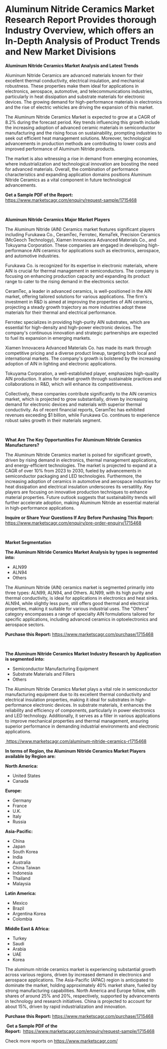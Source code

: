 <p><h1>Aluminum Nitride Ceramics Market Research Report Provides thorough Industry Overview, which offers an In-Depth Analysis of Product Trends and New Market Divisions</h1></p><p><strong>Aluminum Nitride Ceramics Market Analysis and Latest Trends</strong></p>
<p><p>Aluminum Nitride Ceramics are advanced materials known for their excellent thermal conductivity, electrical insulation, and mechanical robustness. These properties make them ideal for applications in electronics, aerospace, automotive, and telecommunications industries, particularly in heat dissipation and substrate materials for electronic devices. The growing demand for high-performance materials in electronics and the rise of electric vehicles are driving the expansion of this market.</p><p>The Aluminum Nitride Ceramics Market is expected to grow at a CAGR of 8.2% during the forecast period. Key trends influencing this growth include the increasing adoption of advanced ceramic materials in semiconductor manufacturing and the rising focus on sustainability, prompting industries to seek out efficient heat management solutions. Moreover, technological advancements in production methods are contributing to lower costs and improved performance of Aluminum Nitride products. </p><p>The market is also witnessing a rise in demand from emerging economies, where industrialization and technological innovation are boosting the need for advanced materials. Overall, the combination of performance characteristics and expanding application domains positions Aluminum Nitride Ceramics as a vital component in future technological advancements.</p></p>
<p><strong>Get a Sample PDF of the Report:&nbsp;</strong> <a href="https://www.marketscagr.com/enquiry/request-sample/1715468?utm_campaign=1126&utm_medium=2&utm_source=Github&utm_content=ia&utm_term=12012025&utm_id=aluminum-nitride-ceramics">https://www.marketscagr.com/enquiry/request-sample/1715468</a></p>
<p>&nbsp;</p>
<p><strong>Aluminum Nitride Ceramics Major Market Players</strong></p>
<p><p>The Aluminum Nitride (AlN) Ceramics market features significant players including Furukawa Co., CeramTec, Ferrotec, KemaTek, Precision Ceramics (McGeoch Technology), Xiamen Innovacera Advanced Materials Co., and Tokuyama Corporation. These companies are engaged in developing high-performance AlN ceramics for applications such as electronics, aerospace, and automotive industries.</p><p>Furukawa Co. is recognized for its expertise in electronic materials, where AlN is crucial for thermal management in semiconductors. The company is focusing on enhancing production capacity and expanding its product range to cater to the rising demand in the electronics sector.</p><p>CeramTec, a leader in advanced ceramics, is well-positioned in the AlN market, offering tailored solutions for various applications. The firm's investment in R&D is aimed at improving the properties of AlN ceramics, projecting a steady growth trajectory as more industries adopt these materials for their thermal and electrical performance.</p><p>Ferrotec specializes in providing high-purity AlN substrates, which are essential for high-density and high-power electronic devices. The company's continuous innovation and strategic partnerships are expected to fuel its expansion in emerging markets.</p><p>Xiamen Innovacera Advanced Materials Co. has made its mark through competitive pricing and a diverse product lineup, targeting both local and international markets. The company's growth is bolstered by the increasing adoption of AlN in lighting and electronic applications.</p><p>Tokuyama Corporation, a well-established player, emphasizes high-quality AlN production. It aims for market growth through sustainable practices and collaborations in R&D, which will enhance its competitiveness.</p><p>Collectively, these companies contribute significantly to the AlN ceramics market, which is projected to grow substantially, driven by increasing demand for electronic devices and materials with superior thermal conductivity. As of recent financial reports, CeramTec has exhibited revenues exceeding $1 billion, while Furukawa Co. continues to experience robust sales growth in their materials segment.</p></p>
<p>&nbsp;</p>
<p><strong>What Are The Key Opportunities For Aluminum Nitride Ceramics Manufacturers?</strong></p>
<p><p>The Aluminum Nitride Ceramics market is poised for significant growth, driven by rising demand in electronics, thermal management applications, and energy-efficient technologies. The market is projected to expand at a CAGR of over 10% from 2023 to 2030, fueled by advancements in semiconductor packaging and LED technologies. Furthermore, the increasing adoption of ceramics in automotive and aerospace industries for heat dissipation and electrical insulation underscores its versatility. Key players are focusing on innovative production techniques to enhance material properties. Future outlook suggests that sustainability trends will further accelerate adoption, making Aluminum Nitride an essential material in high-performance applications.</p></p>
<p><strong>Inquire or Share Your Questions If Any Before Purchasing This Report:</strong> <a href="https://www.marketscagr.com/enquiry/pre-order-enquiry/1715468?utm_campaign=1126&utm_medium=2&utm_source=Github&utm_content=ia&utm_term=12012025&utm_id=aluminum-nitride-ceramics">https://www.marketscagr.com/enquiry/pre-order-enquiry/1715468</a></p>
<p>&nbsp;</p>
<p><strong>Market Segmentation</strong></p>
<p><strong>The Aluminum Nitride Ceramics Market Analysis by types is segmented into:</strong></p>
<p><ul><li>ALN99</li><li>ALN94</li><li>Others</li></ul></p>
<p><p>The Aluminum Nitride (AlN) ceramics market is segmented primarily into three types: ALN99, ALN94, and Others. ALN99, with its high purity and thermal conductivity, is ideal for applications in electronics and heat sinks. ALN94, while slightly less pure, still offers good thermal and electrical properties, making it suitable for various industrial uses. The "Others" category encompasses a range of specialty AlN formulations tailored for specific applications, including advanced ceramics in optoelectronics and aerospace sectors.</p></p>
<p><strong>Purchase this Report:&nbsp;</strong><a href="https://www.marketscagr.com/purchase/1715468?utm_campaign=1126&utm_medium=2&utm_source=Github&utm_content=ia&utm_term=12012025&utm_id=aluminum-nitride-ceramics">https://www.marketscagr.com/purchase/1715468</a></p>
<p>&nbsp;</p>
<p><strong>The Aluminum Nitride Ceramics Market Industry Research by Application is segmented into:</strong></p>
<p><ul><li>Semiconductor Manufacturing Equipment</li><li>Substrate Materials and Fillers</li><li>Others</li></ul></p>
<p><p>The Aluminum Nitride Ceramics Market plays a vital role in semiconductor manufacturing equipment due to its excellent thermal conductivity and electrical insulation properties, making it ideal for substrates in high-performance electronic devices. In substrate materials, it enhances the reliability and efficiency of components, particularly in power electronics and LED technology. Additionally, it serves as a filler in various applications to improve mechanical properties and thermal management, ensuring superior performance in demanding industrial environments and electronic applications.</p></p>
<p><a href="https://www.marketscagr.com/aluminum-nitride-ceramics-r1715468?utm_campaign=1126&utm_medium=2&utm_source=Github&utm_content=ia&utm_term=12012025&utm_id=aluminum-nitride-ceramics">&nbsp;https://www.marketscagr.com/aluminum-nitride-ceramics-r1715468</a></p>
<p><strong>In terms of Region, the Aluminum Nitride Ceramics Market Players available by Region are:</strong></p>
<p>
    <p> <strong> North America: </strong>
        <ul>
            <li>United States</li>
            <li>Canada</li>
        </ul>
        </p> 
    <p> <strong> Europe: </strong>
        <ul>
            <li>Germany</li>
            <li>France</li>
            <li>U.K.</li>
            <li>Italy</li>
            <li>Russia</li>
        </ul>
        </p> 
    <p> <strong> Asia-Pacific: </strong>
        <ul>
            <li>China</li>
            <li>Japan</li>
            <li>South Korea</li>
            <li>India</li>
            <li>Australia</li>
            <li>China Taiwan</li>
            <li>Indonesia</li>
            <li>Thailand</li>
            <li>Malaysia</li>
        </ul>
        </p> 
    <p> <strong> Latin America: </strong>
        <ul>
            <li>Mexico</li>
            <li>Brazil</li>
            <li>Argentina Korea</li>
            <li>Colombia</li>
        </ul>
        </p> 
    <p> <strong> Middle East & Africa: </strong>
        <ul>
            <li>Turkey</li>
            <li>Saudi</li>
            <li>Arabia</li>
            <li>UAE</li>
            <li>Korea</li>
        </ul>
    </p>
    </p>
<p><p>The aluminum nitride ceramics market is experiencing substantial growth across various regions, driven by increased demand in electronics and aerospace applications. The Asia-Pacific (APAC) region is anticipated to dominate the market, holding approximately 40% market share, fueled by strong manufacturing capabilities. North America and Europe follow, with shares of around 25% and 20%, respectively, supported by advancements in technology and research initiatives. China is projected to account for about 15%, driven by rapid industrialization and innovation.</p></p>
<p><strong>Purchase this Report: </strong><a href="https://www.marketscagr.com/purchase/1715468?utm_campaign=1126&utm_medium=2&utm_source=Github&utm_content=ia&utm_term=12012025&utm_id=aluminum-nitride-ceramics">https://www.marketscagr.com/purchase/1715468</a></p>
<p>&nbsp;<strong>Get a Sample PDF of the Report:&nbsp;&nbsp;</strong><a href="https://www.marketscagr.com/enquiry/request-sample/1715468?utm_campaign=1126&utm_medium=2&utm_source=Github&utm_content=ia&utm_term=12012025&utm_id=aluminum-nitride-ceramics">https://www.marketscagr.com/enquiry/request-sample/1715468</a></p>
<p><strong></strong></p>
<p>Check more reports on <a href="https://www.marketscagr.com/?utm_campaign=1126&utm_medium=2&utm_source=Github&utm_content=ia&utm_term=12012025&utm_id=aluminum-nitride-ceramics">https://www.marketscagr.com/</a></p>